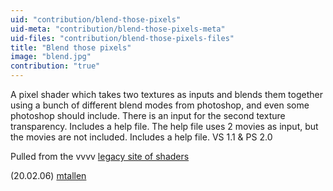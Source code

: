 ```yaml
---
uid: "contribution/blend-those-pixels"
uid-meta: "contribution/blend-those-pixels-meta"
uid-files: "contribution/blend-those-pixels-files"
title: "Blend those pixels"
image: "blend.jpg"
contribution: "true"
---
```


A pixel shader which takes two textures as inputs and blends them together using a bunch of different blend modes from photoshop, and even some photoshop should include. There is an input for the second texture transparency. Includes a help file. The help file uses 2 movies as input, but the movies are not included.
Includes a help file.
VS 1.1 & PS 2.0 

Pulled from the vvvv [legacy site of shaders](http://legacy.vvvv.org/tiki-index.php?page=User+Shaders)

(20.02.06) [mtallen](http://vvvv.org/users/mtallen) 